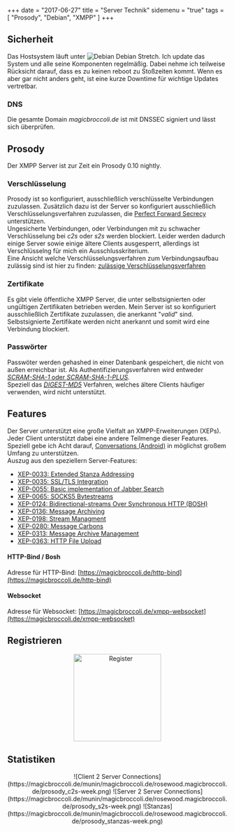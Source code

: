 +++
date = "2017-06-27"
title = "Server Technik"
sidemenu = "true"
tags = [ "Prosody", "Debian", "XMPP" ]
+++
## Sicherheit
Das Hostsystem läuft unter ![Debian](/icons/debian_icon.png) Debian Stretch.
Ich update das System und alle seine Komponenten regelmäßig. Dabei nehme ich teilweise Rücksicht darauf, dass es zu keinen reboot zu Stoßzeiten kommt. Wenn es aber gar nicht anders geht, ist eine kurze Downtime für wichtige Updates vertretbar.

### DNS
Die gesamte Domain *magicbroccoli.de* ist mit DNSSEC signiert und lässt sich überprüfen.

## Prosody
Der XMPP Server ist zur Zeit ein Prosody 0.10 nightly.

### Verschlüsselung
Prosody ist so konfiguriert, ausschließlich verschlüsselte Verbindungen zuzulassen. Zusätzlich dazu ist der Server so konfiguriert ausschließlich Verschlüsselungsverfahren zuzulassen, die [Perfect Forward Secrecy](https://de.wikipedia.org/wiki/Perfect_Forward_Secrecy) unterstützen.  
Ungesicherte Verbindungen, oder Verbindungen mit zu schwacher Verschlüsselung bei *c2s* oder *s2s* werden blockiert. Leider werden dadurch einige Server sowie einige ältere Clients ausgesperrt, allerdings ist Verschlüsselng für mich ein Ausschlusskriterium.  
Eine Ansicht welche Verschlüsselungsverfahren zum Verbindungsaufbau zulässig sind ist hier zu finden: [zulässige Verschlüsselungsverfahren](https://check.messaging.one/result.php?domain=magicbroccoli.de&type=client#ciphers)

### Zertifikate
Es gibt viele öffentliche XMPP Server, die unter selbstsignierten oder ungültigen Zertifikaten betrieben werden. Mein Server ist so konfiguriert ausschließlich Zertifikate zuzulassen, die anerkannt  "*valid*" sind. Selbstsignierte Zertifikate werden nicht anerkannt und somit wird eine Verbindung blockiert.

### Passwörter
Passwöter werden gehashed in einer Datenbank gespeichert, die nicht von außen erreichbar ist. Als Authentifizierungsverfahren wird entweder [*SCRAM-SHA-1* oder *SCRAM-SHA-1-PLUS*](https://en.wikipedia.org/wiki/Salted_Challenge_Response_Authentication_Mechanism).  
Speziell das [*DIGEST-MD5*](https://de.wikipedia.org/wiki/HTTP-Authentifizierung#Digest_Access_Authentication) Verfahren, welches ältere Clients häufiger verwenden, wird nicht unterstützt.

## Features
Der Server unterstützt eine große Vielfalt an XMPP-Erweiterungen (XEPs). Jeder Client unterstützt dabei eine andere Teilmenge dieser Features. Speziell gebe ich Acht darauf, [Conversations (Android)](https://conversations.im/) in möglichst großem Umfang zu unterstützen.  
Auszug aus den speziellern Server-Features:

- [XEP-0033: Extended Stanza Addressing](https://xmpp.org/extensions/xep-0033.html)
- [XEP-0035: SSL/TLS Integration](https://xmpp.org/extensions/xep-0035.html)
- [XEP-0055: Basic implementation of Jabber Search](https://xmpp.org/extensions/xep-0055.html)
- [XEP-0065: SOCKS5 Bytestreams](https://xmpp.org/extensions/xep-0065.html)
- [XEP-0124: Bidirectional-streams Over Synchronous HTTP (BOSH)](https://xmpp.org/extensions/xep-0124.html)
- [XEP-0136: Message Archiving](https://xmpp.org/extensions/xep-0136.html)
- [XEP-0198: Stream Managment](https://xmpp.org/extensions/xep-0198.html)
- [XEP-0280: Message Carbons](https://xmpp.org/extensions/xep-0280.html)
- [XEP-0313: Message Archive Management](https://xmpp.org/extensions/xep-0313.html)
- [XEP-0363: HTTP File Upload](https://xmpp.org/extensions/xep-0363.html)

#### HTTP-Bind / Bosh

Adresse für HTTP-Bind:  [https://magicbroccoli.de/http-bind](https://magicbroccoli.de/http-bind)


#### Websocket

Adresse für Websocket: [https://magicbroccoli.de/xmpp-websocket](https://magicbroccoli.de/xmpp-websocket)

## Registrieren
<center> <p>
<a href="/register/">
<img src="/images/register.png" alt="Register" style="width: 200px;"/>
</a></p>
</center>

## Statistiken
<center> <p>
![Client 2 Server Connections](https://magicbroccoli.de/munin/magicbroccoli.de/rosewood.magicbroccoli.de/prosody_c2s-week.png)
![Server 2 Server Connections](https://magicbroccoli.de/munin/magicbroccoli.de/rosewood.magicbroccoli.de/prosody_s2s-week.png)
![Stanzas](https://magicbroccoli.de/munin/magicbroccoli.de/rosewood.magicbroccoli.de/prosody_stanzas-week.png)

</center>
